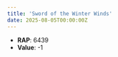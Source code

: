 ```yaml
---
title: 'Sword of the Winter Winds'
date: 2025-08-05T00:00:00Z
---
```

- **RAP**: 6439
- **Value**: -1
